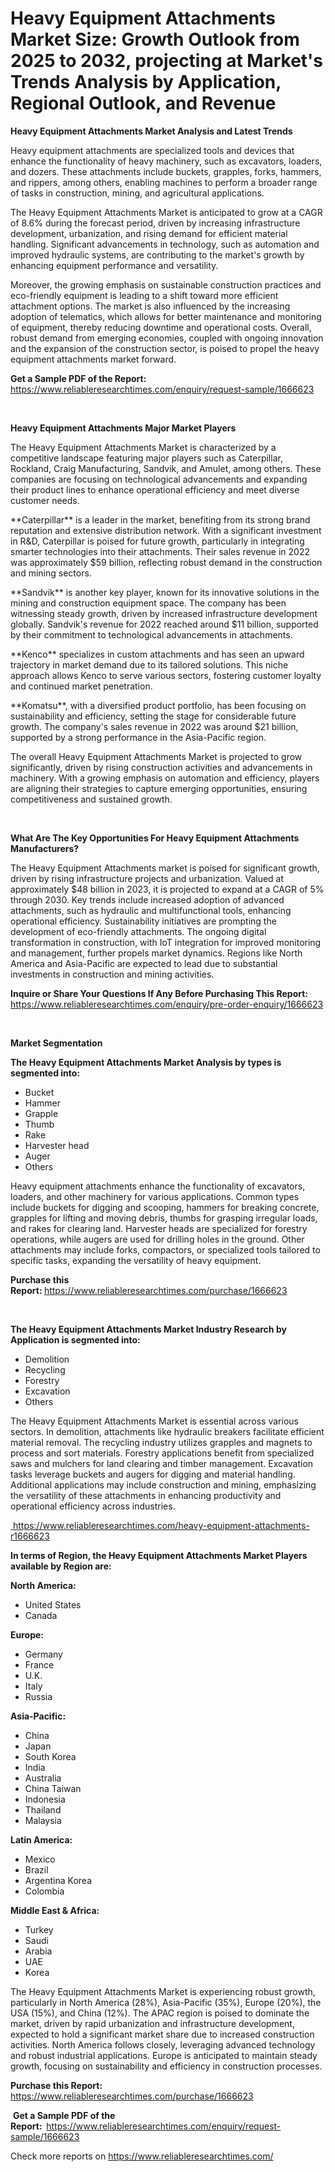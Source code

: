 <p><h1>Heavy Equipment Attachments Market Size: Growth Outlook from 2025 to 2032, projecting at Market's Trends Analysis by Application, Regional Outlook, and Revenue</h1></p><p><strong>Heavy Equipment Attachments Market Analysis and Latest Trends</strong></p>
<p><p>Heavy equipment attachments are specialized tools and devices that enhance the functionality of heavy machinery, such as excavators, loaders, and dozers. These attachments include buckets, grapples, forks, hammers, and rippers, among others, enabling machines to perform a broader range of tasks in construction, mining, and agricultural applications. </p><p>The Heavy Equipment Attachments Market is anticipated to grow at a CAGR of 8.6% during the forecast period, driven by increasing infrastructure development, urbanization, and rising demand for efficient material handling. Significant advancements in technology, such as automation and improved hydraulic systems, are contributing to the market's growth by enhancing equipment performance and versatility. </p><p>Moreover, the growing emphasis on sustainable construction practices and eco-friendly equipment is leading to a shift toward more efficient attachment options. The market is also influenced by the increasing adoption of telematics, which allows for better maintenance and monitoring of equipment, thereby reducing downtime and operational costs. Overall, robust demand from emerging economies, coupled with ongoing innovation and the expansion of the construction sector, is poised to propel the heavy equipment attachments market forward.</p></p>
<p><strong>Get a Sample PDF of the Report:&nbsp;</strong> <a href="https://www.reliableresearchtimes.com/enquiry/request-sample/1666623?utm_campaign=2232&utm_medium=2&utm_source=Github&utm_content=ia&utm_term=06032025&utm_id=heavy-equipment-attachments">https://www.reliableresearchtimes.com/enquiry/request-sample/1666623</a></p>
<p>&nbsp;</p>
<p><strong>Heavy Equipment Attachments Major Market Players</strong></p>
<p><p>The Heavy Equipment Attachments Market is characterized by a competitive landscape featuring major players such as Caterpillar, Rockland, Craig Manufacturing, Sandvik, and Amulet, among others. These companies are focusing on technological advancements and expanding their product lines to enhance operational efficiency and meet diverse customer needs.</p><p>**Caterpillar** is a leader in the market, benefiting from its strong brand reputation and extensive distribution network. With a significant investment in R&D, Caterpillar is poised for future growth, particularly in integrating smarter technologies into their attachments. Their sales revenue in 2022 was approximately $59 billion, reflecting robust demand in the construction and mining sectors.</p><p>**Sandvik** is another key player, known for its innovative solutions in the mining and construction equipment space. The company has been witnessing steady growth, driven by increased infrastructure development globally. Sandvik's revenue for 2022 reached around $11 billion, supported by their commitment to technological advancements in attachments.</p><p>**Kenco** specializes in custom attachments and has seen an upward trajectory in market demand due to its tailored solutions. This niche approach allows Kenco to serve various sectors, fostering customer loyalty and continued market penetration.</p><p>**Komatsu**, with a diversified product portfolio, has been focusing on sustainability and efficiency, setting the stage for considerable future growth. The company's sales revenue in 2022 was around $21 billion, supported by a strong performance in the Asia-Pacific region.</p><p>The overall Heavy Equipment Attachments Market is projected to grow significantly, driven by rising construction activities and advancements in machinery. With a growing emphasis on automation and efficiency, players are aligning their strategies to capture emerging opportunities, ensuring competitiveness and sustained growth.</p></p>
<p>&nbsp;</p>
<p><strong>What Are The Key Opportunities For Heavy Equipment Attachments Manufacturers?</strong></p>
<p><p>The Heavy Equipment Attachments market is poised for significant growth, driven by rising infrastructure projects and urbanization. Valued at approximately $48 billion in 2023, it is projected to expand at a CAGR of 5% through 2030. Key trends include increased adoption of advanced attachments, such as hydraulic and multifunctional tools, enhancing operational efficiency. Sustainability initiatives are prompting the development of eco-friendly attachments. The ongoing digital transformation in construction, with IoT integration for improved monitoring and management, further propels market dynamics. Regions like North America and Asia-Pacific are expected to lead due to substantial investments in construction and mining activities.</p></p>
<p><strong>Inquire or Share Your Questions If Any Before Purchasing This Report:</strong> <a href="https://www.reliableresearchtimes.com/enquiry/pre-order-enquiry/1666623?utm_campaign=2232&utm_medium=2&utm_source=Github&utm_content=ia&utm_term=06032025&utm_id=heavy-equipment-attachments">https://www.reliableresearchtimes.com/enquiry/pre-order-enquiry/1666623</a></p>
<p>&nbsp;</p>
<p><strong>Market Segmentation</strong></p>
<p><strong>The Heavy Equipment Attachments Market Analysis by types is segmented into:</strong></p>
<p><ul><li>Bucket</li><li>Hammer</li><li>Grapple</li><li>Thumb</li><li>Rake</li><li>Harvester head</li><li>Auger</li><li>Others</li></ul></p>
<p><p>Heavy equipment attachments enhance the functionality of excavators, loaders, and other machinery for various applications. Common types include buckets for digging and scooping, hammers for breaking concrete, grapples for lifting and moving debris, thumbs for grasping irregular loads, and rakes for clearing land. Harvester heads are specialized for forestry operations, while augers are used for drilling holes in the ground. Other attachments may include forks, compactors, or specialized tools tailored to specific tasks, expanding the versatility of heavy equipment.</p></p>
<p><strong>Purchase this Report:&nbsp;</strong><a href="https://www.reliableresearchtimes.com/purchase/1666623?utm_campaign=2232&utm_medium=2&utm_source=Github&utm_content=ia&utm_term=06032025&utm_id=heavy-equipment-attachments">https://www.reliableresearchtimes.com/purchase/1666623</a></p>
<p>&nbsp;</p>
<p><strong>The Heavy Equipment Attachments Market Industry Research by Application is segmented into:</strong></p>
<p><ul><li>Demolition</li><li>Recycling</li><li>Forestry</li><li>Excavation</li><li>Others</li></ul></p>
<p><p>The Heavy Equipment Attachments Market is essential across various sectors. In demolition, attachments like hydraulic breakers facilitate efficient material removal. The recycling industry utilizes grapples and magnets to process and sort materials. Forestry applications benefit from specialized saws and mulchers for land clearing and timber management. Excavation tasks leverage buckets and augers for digging and material handling. Additional applications may include construction and mining, emphasizing the versatility of these attachments in enhancing productivity and operational efficiency across industries.</p></p>
<p><a href="https://www.reliableresearchtimes.com/heavy-equipment-attachments-r1666623?utm_campaign=2232&utm_medium=2&utm_source=Github&utm_content=ia&utm_term=06032025&utm_id=heavy-equipment-attachments">&nbsp;https://www.reliableresearchtimes.com/heavy-equipment-attachments-r1666623</a></p>
<p><strong>In terms of Region, the Heavy Equipment Attachments Market Players available by Region are:</strong></p>
<p>
    <p> <strong> North America: </strong>
        <ul>
            <li>United States</li>
            <li>Canada</li>
        </ul>
        </p> 
    <p> <strong> Europe: </strong>
        <ul>
            <li>Germany</li>
            <li>France</li>
            <li>U.K.</li>
            <li>Italy</li>
            <li>Russia</li>
        </ul>
        </p> 
    <p> <strong> Asia-Pacific: </strong>
        <ul>
            <li>China</li>
            <li>Japan</li>
            <li>South Korea</li>
            <li>India</li>
            <li>Australia</li>
            <li>China Taiwan</li>
            <li>Indonesia</li>
            <li>Thailand</li>
            <li>Malaysia</li>
        </ul>
        </p> 
    <p> <strong> Latin America: </strong>
        <ul>
            <li>Mexico</li>
            <li>Brazil</li>
            <li>Argentina Korea</li>
            <li>Colombia</li>
        </ul>
        </p> 
    <p> <strong> Middle East & Africa: </strong>
        <ul>
            <li>Turkey</li>
            <li>Saudi</li>
            <li>Arabia</li>
            <li>UAE</li>
            <li>Korea</li>
        </ul>
    </p>
    </p>
<p><p>The Heavy Equipment Attachments Market is experiencing robust growth, particularly in North America (28%), Asia-Pacific (35%), Europe (20%), the USA (15%), and China (12%). The APAC region is poised to dominate the market, driven by rapid urbanization and infrastructure development, expected to hold a significant market share due to increased construction activities. North America follows closely, leveraging advanced technology and robust industrial applications. Europe is anticipated to maintain steady growth, focusing on sustainability and efficiency in construction processes.</p></p>
<p><strong>Purchase this Report: </strong><a href="https://www.reliableresearchtimes.com/purchase/1666623?utm_campaign=2232&utm_medium=2&utm_source=Github&utm_content=ia&utm_term=06032025&utm_id=heavy-equipment-attachments">https://www.reliableresearchtimes.com/purchase/1666623</a></p>
<p>&nbsp;<strong>Get a Sample PDF of the Report:&nbsp;&nbsp;</strong><a href="https://www.reliableresearchtimes.com/enquiry/request-sample/1666623?utm_campaign=2232&utm_medium=2&utm_source=Github&utm_content=ia&utm_term=06032025&utm_id=heavy-equipment-attachments">https://www.reliableresearchtimes.com/enquiry/request-sample/1666623</a></p>
<p><strong></strong></p>
<p>Check more reports on <a href="https://www.reliableresearchtimes.com/?utm_campaign=2232&utm_medium=2&utm_source=Github&utm_content=ia&utm_term=06032025&utm_id=heavy-equipment-attachments">https://www.reliableresearchtimes.com/</a></p>